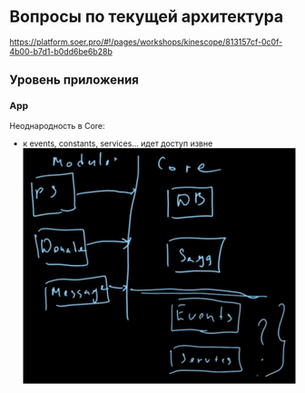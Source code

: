 # Вопросы по текущей архитектура

https://platform.soer.pro/#!/pages/workshops/kinescope/813157cf-0c0f-4b00-b7d1-b0dd6be6b28b

## Уровень приложения

### App
Неоднародность в Core:
- к events, constants, services... идет доступ извне
![img.png](img.png)